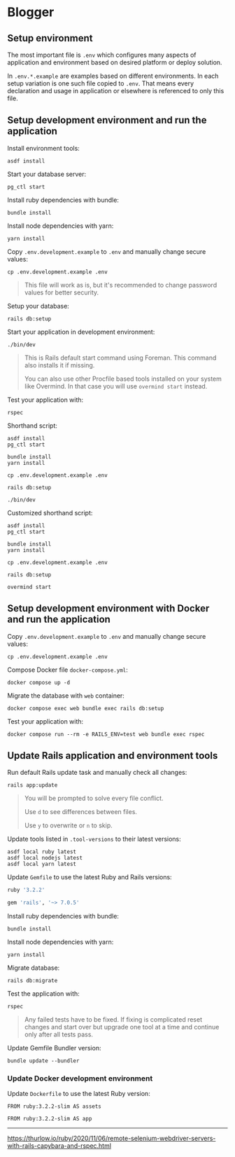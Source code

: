 # Blogger

## Setup environment

The most important file is `.env` which configures many aspects of
application and environment based on desired platform or deploy solution.

In `.env.*.example` are examples based on different environments. In each setup
variation is one such file copied to `.env`. That means every declaration and
usage in application or elsewhere is referenced to only this file.

## Setup development environment and run the application

Install environment tools:

```shell
asdf install
```

Start your database server:

```shell
pg_ctl start
```

Install ruby dependencies with bundle:

```shell
bundle install
```

Install node dependencies with yarn:

```shell
yarn install
```

Copy `.env.development.example` to `.env` and manually change secure values:

```shell
cp .env.development.example .env
```

> This file will work as is, but it's recommended to change password values for
> better security.

Setup your database:

```shell
rails db:setup
```

Start your application in development environment:

```shell
./bin/dev
```

> This is Rails default start command using Foreman. This command also installs
> it if missing.
>
> You can also use other Procfile based tools installed on your
> system like Overmind. In that case you will use `overmind start` instead.

Test your application with:

```shell
rspec
```

Shorthand script:

```shell
asdf install
pg_ctl start

bundle install
yarn install

cp .env.development.example .env

rails db:setup

./bin/dev
```

Customized shorthand script:

```shell
asdf install
pg_ctl start

bundle install
yarn install

cp .env.development.example .env

rails db:setup

overmind start
```

## Setup development environment with Docker and run the application

Copy `.env.development.example` to `.env` and manually change secure values:

```shell
cp .env.development.example .env
```

Compose Docker file `docker-compose.yml`:

```shell
docker compose up -d
```

Migrate the database with `web` container:

```shell
docker compose exec web bundle exec rails db:setup
```

Test your application with:

```shell
docker compose run --rm -e RAILS_ENV=test web bundle exec rspec
```

## Update Rails application and environment tools

Run default Rails update task and manually check all changes:

```shell
rails app:update
```

> You will be prompted to solve every file conflict.
>
> Use `d` to see differences between files.
>
> Use `y` to overwrite or `n` to skip.

Update tools listed in `.tool-versions` to their latest versions:

```shell
asdf local ruby latest
asdf local nodejs latest
asdf local yarn latest
```

Update `Gemfile` to use the latest Ruby and Rails versions:

```ruby
ruby '3.2.2'

gem 'rails', '~> 7.0.5'
```

Install ruby dependencies with bundle:

```shell
bundle install
```

Install node dependencies with yarn:

```shell
yarn install
```

Migrate database:

```shell
rails db:migrate
```

Test the application with:

```shell
rspec
```

> Any failed tests have to be fixed. If fixing is complicated reset changes and
> start over but upgrade one tool at a time and continue only after all tests
> pass.

Update Gemfile Bundler version:

```shell
bundle update --bundler
```

### Update Docker development environment

Update `Dockerfile` to use the latest Ruby version:

```shell
FROM ruby:3.2.2-slim AS assets

FROM ruby:3.2.2-slim AS app
```

---

https://thurlow.io/ruby/2020/11/06/remote-selenium-webdriver-servers-with-rails-capybara-and-rspec.html
